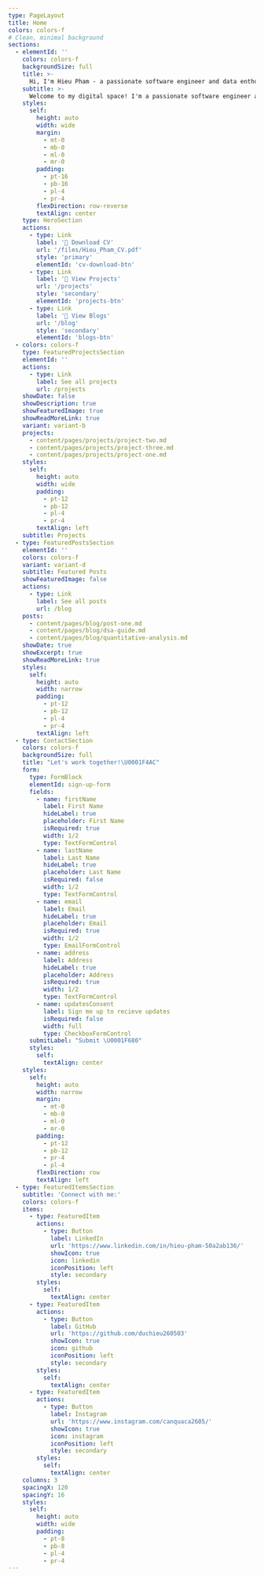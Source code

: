 ```yaml
---
type: PageLayout
title: Home
colors: colors-f
# Clean, minimal background
sections:
  - elementId: ''
    colors: colors-f
    backgroundSize: full
    title: >-
      Hi, I'm Hieu Pham - a passionate software engineer and data enthusiast.
    subtitle: >-
      Welcome to my digital space! I'm a passionate software engineer and data enthusiast with a deep fascination for turning complex problems into elegant solutions. Based in Fort Worth, TX, I'm pursuing my B.S. in Data Science with minors in Mathematics at Texas Christian University, maintaining a 3.9 GPA. My journey in technology spans from full-stack development to advanced data science and machine learning. I'm driven by the intersection of code and data, where I can build robust systems that not only work efficiently but also provide meaningful insights. Explore my projects and let's connect to discuss how we can work together.
    styles:
      self:
        height: auto
        width: wide
        margin:
          - mt-0
          - mb-0
          - ml-0
          - mr-0
        padding:
          - pt-16
          - pb-16
          - pl-4
          - pr-4
        flexDirection: row-reverse
        textAlign: center
    type: HeroSection
    actions:
      - type: Link
        label: '📄 Download CV'
        url: '/files/Hieu_Pham_CV.pdf'
        style: 'primary'
        elementId: 'cv-download-btn'
      - type: Link
        label: '🚀 View Projects'
        url: '/projects'
        style: 'secondary'
        elementId: 'projects-btn'
      - type: Link
        label: '📝 View Blogs'
        url: '/blog'
        style: 'secondary'
        elementId: 'blogs-btn'
  - colors: colors-f
    type: FeaturedProjectsSection
    elementId: ''
    actions:
      - type: Link
        label: See all projects
        url: /projects
    showDate: false
    showDescription: true
    showFeaturedImage: true
    showReadMoreLink: true
    variant: variant-b
    projects:
      - content/pages/projects/project-two.md
      - content/pages/projects/project-three.md
      - content/pages/projects/project-one.md
    styles:
      self:
        height: auto
        width: wide
        padding:
          - pt-12
          - pb-12
          - pl-4
          - pr-4
        textAlign: left
    subtitle: Projects
  - type: FeaturedPostsSection
    elementId: ''
    colors: colors-f
    variant: variant-d
    subtitle: Featured Posts
    showFeaturedImage: false
    actions:
      - type: Link
        label: See all posts
        url: /blog
    posts:
      - content/pages/blog/post-one.md
      - content/pages/blog/dsa-guide.md
      - content/pages/blog/quantitative-analysis.md
    showDate: true
    showExcerpt: true
    showReadMoreLink: true
    styles:
      self:
        height: auto
        width: narrow
        padding:
          - pt-12
          - pb-12
          - pl-4
          - pr-4
        textAlign: left
  - type: ContactSection
    colors: colors-f
    backgroundSize: full
    title: "Let's work together!\U0001F4AC"
    form:
      type: FormBlock
      elementId: sign-up-form
      fields:
        - name: firstName
          label: First Name
          hideLabel: true
          placeholder: First Name
          isRequired: true
          width: 1/2
          type: TextFormControl
        - name: lastName
          label: Last Name
          hideLabel: true
          placeholder: Last Name
          isRequired: false
          width: 1/2
          type: TextFormControl
        - name: email
          label: Email
          hideLabel: true
          placeholder: Email
          isRequired: true
          width: 1/2
          type: EmailFormControl
        - name: address
          label: Address
          hideLabel: true
          placeholder: Address
          isRequired: true
          width: 1/2
          type: TextFormControl
        - name: updatesConsent
          label: Sign me up to recieve updates
          isRequired: false
          width: full
          type: CheckboxFormControl
      submitLabel: "Submit \U0001F680"
      styles:
        self:
          textAlign: center
    styles:
      self:
        height: auto
        width: narrow
        margin:
          - mt-0
          - mb-0
          - ml-0
          - mr-0
        padding:
          - pt-12
          - pb-12
          - pr-4
          - pl-4
        flexDirection: row
        textAlign: left
  - type: FeaturedItemsSection
    subtitle: 'Connect with me:'
    colors: colors-f
    items:
      - type: FeaturedItem
        actions:
          - type: Button
            label: LinkedIn
            url: 'https://www.linkedin.com/in/hieu-pham-50a2ab136/'
            showIcon: true
            icon: linkedin
            iconPosition: left
            style: secondary
        styles:
          self:
            textAlign: center
      - type: FeaturedItem
        actions:
          - type: Button
            label: GitHub
            url: 'https://github.com/duchieu260503'
            showIcon: true
            icon: github
            iconPosition: left
            style: secondary
        styles:
          self:
            textAlign: center
      - type: FeaturedItem
        actions:
          - type: Button
            label: Instagram
            url: 'https://www.instagram.com/canquaca2605/'
            showIcon: true
            icon: instagram
            iconPosition: left
            style: secondary
        styles:
          self:
            textAlign: center
    columns: 3
    spacingX: 120
    spacingY: 16
    styles:
      self:
        height: auto
        width: wide
        padding:
          - pt-8
          - pb-8
          - pl-4
          - pr-4
---
```

